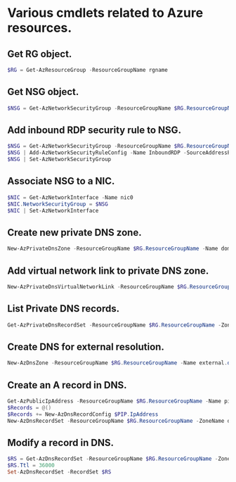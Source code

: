 # Various cmdlets related to Azure resources.

## Get RG object.
```powershell
$RG = Get-AzResourceGroup -ResourceGroupName rgname
```

## Get NSG object.
```powershell
$NSG = Get-AzNetworkSecurityGroup -ResourceGroupName $RG.ResourceGroupName -Name NSGname
```

## Add inbound RDP security rule to NSG.
```powershell
$NSG = Get-AzNetworkSecurityGroup -ResourceGroupName $RG.ResourceGroupName -Name NSGname
$NSG | Add-AzNetworkSecurityRuleConfig -Name InboundRDP -SourceAddressPrefix * -SourcePortRange * -DesinationAddressPrefix * -DestinationPortRange 3389 -Access Allow -Priority 300 -Protocol TCP -Direction Inbound
$NSG | Set-AzNetworkSecurityGroup
```

## Associate NSG to a NIC.
```powershell
$NIC = Get-AzNetworkInterface -Name nic0
$NIC.NetworkSecurityGroup = $NSG
$NIC | Set-AzNetworkInterface
```

## Create new private DNS zone.
```powershell
New-AzPrivateDnsZone -ResourceGroupName $RG.ResourceGroupName -Name domain.name
```

## Add virtual network link to private DNS zone.
```powershell
New-AzPrivateDnsVirtualNetworkLink -ResourceGroupName $RG.ResourceGroupName -ZoneName domain.name -Name linkname -VirtualNetworkId $NIC.Id -EnableRegistration
```

## List Private DNS records.
```powershell
Get-AzPrivateDnsRecordSet -ResourceGroupName $RG.ResourceGroupName -ZoneName domain.name
```

## Create DNS for external resolution.
```powershell
New-AzDnsZone -ResourceGroupName $RG.ResourceGroupName -Name external.dns.name
```

## Create an A record in DNS.
```powershell
Get-AzPublicIpAddress -ResourceGroupName $RG.ResourceGroupName -Name pipname -OutVariable PIP | Out-Null
$Records = @()
$Records += New-AzDnsRecordConfig $PIP.IpAddress
New-AzDnsRecordSet -ResourceGroupName $RG.ResourceGroupName -ZoneName domain.name -RecordType A -Name vmname -Ttl 3600 -DnsRecords $Records
```

## Modify a record in DNS.
```powershell
$RS = Get-AzDnsRecordSet -ResourceGroupName $RG.ResourceGroupName -ZoneName domain.name -Name recordname -RecordType A
$RS.Ttl = 36000
Set-AzDnsRecordSet -RecordSet $RS
```
